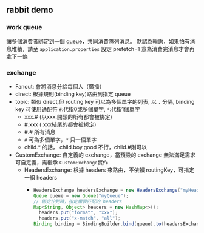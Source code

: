 ## rabbit demo

### work queue
讓多個消費者綁定到一個 queue，共同消費隊列消息。
默認為輪詢，如果怕有消息堆積，請至 `application.properties` 設定 prefetch=1 意為消費完消息才會再拿下一條

### exchange
- Fanout: 會將消息分給每個人（廣播）
- direct: 根據規則(binding key)路由到指定 queue
- topic: 類似 direct,但 routing key 可以為多個單字的列表, 以 `.` 分隔, binding key 可使用通配符 `#`:代指0或多個單字, `*`:代指1個單字
    + xxx.# (以xxx.開頭的所有都會被綁定)
    + #.xxx (.xxx結尾的都會被綁定)
    + #.# 所有消息
    + `#` 可為多個單字，`*` 只一個單字
    + child.* 的話， child.boy.good 不行，child.#則可以
- CustomExchange: 自定義的 exchange，當預設的 exchange 無法滿足需求可自定義，需繼承 `CustomExchange`實作
  - HeadersExchange: 根據 headers 來路由，不依賴 routingKey，可指定一組 headers
    + ```java
      HeadersExchange headersExchange = new HeadersExchange("myHeadersExchange");
      Queue queue = new Queue("myQueue");
      // 綁定佇列時，指定需要匹配的 headers
      Map<String, Object> headers = new HashMap<>();
        headers.put("format", "xxx");
        headers.put("x-match", "all");
      Binding binding = BindingBuilder.bind(queue).to(headersExchange).whereAll(headers).match();
      ``` 
